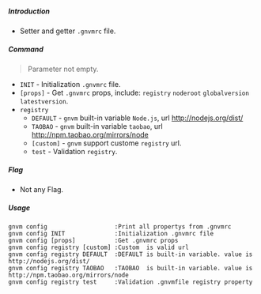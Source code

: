 ##### Introduction
* Setter and getter `.gnvmrc` file.

##### Command
> Parameter not empty.

* `INIT` - Initialization `.gnvmrc` file.
* `[props]` - Get `.gnvmrc` props, include: `registry` `noderoot` `globalversion` `latestversion`.
* `registry`
  - `DEFAULT` - `gnvm` built-in variable `Node.js`, url http://nodejs.org/dist/
  - `TAOBAO` - `gnvm` built-in variable `taobao`, url http://npm.taobao.org/mirrors/node
  - `[custom]` - `gnvm` support custome `registry` url.
  - `test` - Validation `registry`.

##### Flag
* Not any Flag.

##### Usage
```
gnvm config                   :Print all propertys from .gnvmrc
gnvm config INIT              :Initialization .gnvmrc file
gnvm config [props]           :Get .gnvmrc props
gnvm config registry [custom] :Custom  is valid url
gnvm config registry DEFAULT  :DEFAULT is built-in variable. value is http://nodejs.org/dist/
gnvm config registry TAOBAO   :TAOBAO  is built-in variable. value is http://npm.taobao.org/mirrors/node
gnvm config registry test     :Validation .gnvmfile registry property
```

